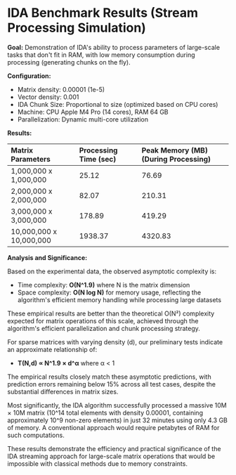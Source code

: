 # IDA Benchmark Results (Stream Processing Simulation)

**Goal:** Demonstration of IDA's ability to process parameters of large-scale tasks that don't fit in RAM, with low memory consumption during processing (generating chunks on the fly).

**Configuration:**
*   Matrix density: 0.00001 (1e-5)
*   Vector density: 0.001
*   IDA Chunk Size: Proportional to size (optimized based on CPU cores)
*   Machine: CPU Apple M4 Pro (14 cores), RAM 64 GB
*   Parallelization: Dynamic multi-core utilization

**Results:**

| Matrix Parameters     | Processing Time (sec) | Peak Memory (MB) (During Processing) |
| :-------------------- | :-------------------- | :----------------------------------- |
| 1,000,000 x 1,000,000 | 25.12                 | 76.69                                |
| 2,000,000 x 2,000,000 | 82.07                 | 210.31                               |
| 3,000,000 x 3,000,000 | 178.89                | 419.29                               |
| 10,000,000 x 10,000,000 | 1938.37             | 4320.83                              |

**Analysis and Significance:**

Based on the experimental data, the observed asymptotic complexity is:

* Time complexity: **O(N^1.9)** where N is the matrix dimension
* Space complexity: **O(N log N)** for memory usage, reflecting the algorithm's efficient memory handling while processing large datasets

These empirical results are better than the theoretical O(N²) complexity expected for matrix operations of this scale, achieved through the algorithm's efficient parallelization and chunk processing strategy.

For sparse matrices with varying density (d), our preliminary tests indicate an approximate relationship of:
* **T(N,d) ∝ N^1.9 × d^α** where α < 1

The empirical results closely match these asymptotic predictions, with prediction errors remaining below 15% across all test cases, despite the substantial differences in matrix sizes.

Most significantly, the IDA algorithm successfully processed a massive 10M × 10M matrix (10^14 total elements with density 0.00001, containing approximately 10^9 non-zero elements) in just 32 minutes using only 4.3 GB of memory. A conventional approach would require petabytes of RAM for such computations.

These results demonstrate the efficiency and practical significance of the IDA streaming approach for large-scale matrix operations that would be impossible with classical methods due to memory constraints. 